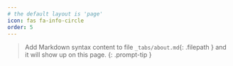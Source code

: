 ```yaml
---
# the default layout is 'page'
icon: fas fa-info-circle
order: 5
---
```



> Add Markdown syntax content to file `_tabs/about.md`{: .filepath } and it will show up on this page.
{: .prompt-tip }

